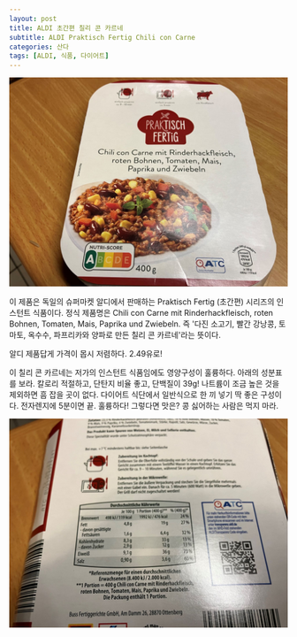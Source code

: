 ```yaml
---
layout: post
title: ALDI 초간편 칠리 콘 카르네
subtitle: ALDI Praktisch Fertig Chili con Carne
categories: 산다
tags: [ALDI, 식품, 다이어트]
---
```

![Chili con Carne](/assets/images/posts/IMG_5903.jpg)

이 제품은 독일의 슈퍼마켓 알디에서 판매하는 Praktisch Fertig (초간편) 시리즈의 인스턴트 식품이다. 정식 제품명은 Chili con Carne mit Rinderhackfleisch, roten Bohnen, Tomaten, Mais, Paprika und Zwiebeln. 즉 '다진 소고기, 빨간 강낭콩, 토마토, 옥수수, 파프리카와 양파로 만든 칠리 콘 카르네'라는 뜻이다. 

알디 제품답게 가격이 몹시 저렴하다. 2.49유로!

이 칠리 콘 카르네는 저가의 인스턴트 식품임에도 영양구성이 훌륭하다. 아래의 성분표를 보라. 칼로리 적절하고, 단탄지 비율 좋고, 단백질이 39g! 나트륨이 조금 높은 것을 제외하면 흠 잡을 곳이 없다. 다이어트 식단에서 일반식으로 한 끼 넣기 딱 좋은 구성이다. 전자렌지에 5분이면 끝. 훌륭하다! 그렇다면 맛은? 콩 싫어하는 사람은 먹지 마라. 

![Chili con Carne](/assets/images/posts/IMG_5904.jpg)
